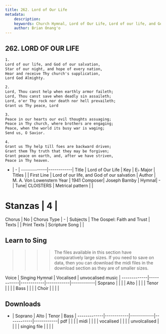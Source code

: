 ```yaml
---
title: 262. Lord of Our Life
metadata:
    description: 
    keywords: Church Hymnal, Lord of Our Life, Lord of our life, and God of our salvation, 
    author: Brian Onang'o
---
```



## 262. LORD OF OUR LIFE

```txt
1.
Lord of our life, and God of our salvation,
Star of our night, and hope of every nation,
Hear and receive Thy church's supplication,
Lord God Almighty.

2.
Lord, Thou canst help when earthly armor faileth;
Lord, Thou canst save when deadly sin assaileth;
Lord, o'er Thy rock nor death nor hell prevaileth;
Grant us Thy peace, Lord

3.
Peace in our hearts our evil thoughts assuaging;
Peace in Thy church, where brothers are engaging;
Peace, when the world its busy war is waging;
Send us, O Savior.

4.
Grant us Thy help till foes are backward driven;
Grant them Thy truth that they may be forgiven;
Grant peace on earth, and, after we have striven, 
Peace in Thy heaven.

```

- |   -  |
-------------|------------|
Title | Lord of Our Life |
Key | E♭ Major |
Titles |  |
First Line | Lord of our life, and God of our salvation |
Author | M. A. Von Lowenstern
Year | 1941
Composer| Joseph Barnby |
Hymnal|  - |
Tune| CLOISTERS |
Metrical pattern | |
# Stanzas | 4 |
Chorus | No |
Chorus Type | - |
Subjects | The Gospel: Faith and Trust |
Texts |  |
Print Texts | 
Scripture Song |  |
  
## Learn to Sing

>>>> The files available in this section have comparatively large sizes. If you need to save on data, then you can download the midi files in the download section as they are of smaller sizes.

Voice |  Singing Hymnal | Vocalised | unvocalised music |
-------------|------------|------------|------------|------------|
Soprano | | | |
Alto | | | |
Tenor | | | |
Bass | | | |
Choir | | | |

## Downloads

- |  Soprano | Alto | Tenor | Bass |
-------------|------------|------------|------------|------------|
pdf | | | |
midi | | | |
vocalised | | | |
unvolcalised | | | |
singing file | | | |
  